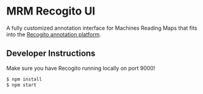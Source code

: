 # MRM Recogito UI

A fully customized annotation interface for Machines Reading Maps that fits into 
the [Recogito annotation platform](https://recogito.pelagios.org).

## Developer Instructions

Make sure you have Recogito running locally on port 9000!

```sh
$ npm install
$ npm start
```



